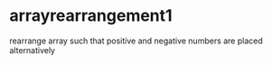 # arrayrearrangement1
rearrange array such that positive and negative numbers are placed alternatively
